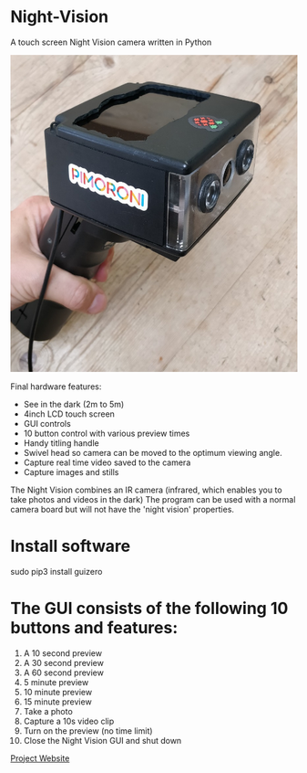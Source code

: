 # Night-Vision
A touch screen Night Vision camera written in Python

![](images/camera.jpg)

Final hardware features:
* See in the dark (2m to 5m)
* 4inch LCD touch screen
* GUI controls
* 10 button control with various preview times
* Handy titling handle 
* Swivel head so camera can be moved to the optimum viewing angle.
* Capture real time video saved to the camera
* Capture images and stills

The Night Vision combines an IR camera (infrared, which enables you to take photos and videos in the dark)  The program can be used with a normal camera board but will not have the 'night vision' properties.

# Install software

sudo pip3 install guizero

# The GUI consists of the following 10 buttons and features:
1.	A 10 second preview
2.	A 30 second preview
3.	A 60 second preview
4.	5 minute preview
5.	10 minute preview
6.	15 minute preview
7.	Take a photo
8.	Capture a 10s video clip
9.	Turn on the preview (no time limit)
10.	Close the Night Vision GUI and shut down

[Project Website](https://www.tecoed.co.uk/night-vision.html)